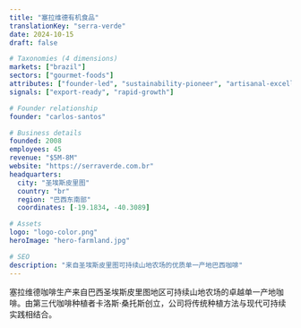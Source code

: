 ```yaml
---
title: "塞拉维德有机食品"
translationKey: "serra-verde"
date: 2024-10-15
draft: false

# Taxonomies (4 dimensions)
markets: ["brazil"]
sectors: ["gourmet-foods"]
attributes: ["founder-led", "sustainability-pioneer", "artisanal-excellence", "regional-icon"]
signals: ["export-ready", "rapid-growth"]

# Founder relationship
founder: "carlos-santos"

# Business details
founded: 2008
employees: 45
revenue: "$5M-8M"
website: "https://serraverde.com.br"
headquarters:
  city: "圣埃斯皮里图"
  country: "br"
  region: "巴西东南部"
  coordinates: [-19.1834, -40.3089]

# Assets
logo: "logo-color.png"
heroImage: "hero-farmland.jpg"

# SEO
description: "来自圣埃斯皮里图可持续山地农场的优质单一产地巴西咖啡"
---
```


塞拉维德咖啡生产来自巴西圣埃斯皮里图地区可持续山地农场的卓越单一产地咖啡。由第三代咖啡种植者卡洛斯·桑托斯创立，公司将传统种植方法与现代可持续实践相结合。
